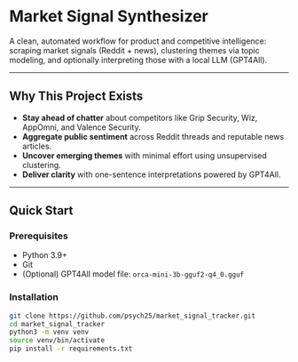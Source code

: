 # Market Signal Synthesizer 

A clean, automated workflow for product and competitive intelligence:
scraping market signals (Reddit + news), clustering themes via topic modeling,
and optionally interpreting those with a local LLM (GPT4All).

---

##  Why This Project Exists

- **Stay ahead of chatter** about competitors like Grip Security, Wiz, AppOmni, and Valence Security.
- **Aggregate public sentiment** across Reddit threads and reputable news articles.
- **Uncover emerging themes** with minimal effort using unsupervised clustering.
- **Deliver clarity** with one-sentence interpretations powered by GPT4All.

---

##  Quick Start

### Prerequisites

- Python 3.9+  
- Git  
- (Optional) GPT4All model file: `orca-mini-3b-gguf2-q4_0.gguf`

### Installation

```bash
git clone https://github.com/psych25/market_signal_tracker.git
cd market_signal_tracker
python3 -m venv venv
source venv/bin/activate
pip install -r requirements.txt
